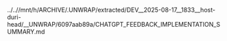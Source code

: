 ../..//mnt/h/ARCHIVE/.UNWRAP/extracted/DEV__2025-08-17__1833__host-duri-head/__UNWRAP/6097aab89a/CHATGPT_FEEDBACK_IMPLEMENTATION_SUMMARY.md